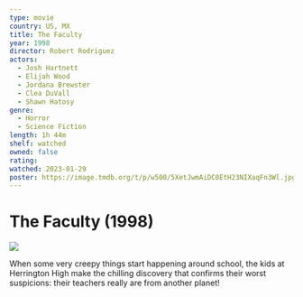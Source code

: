 ```yaml
---
type: movie
country: US, MX
title: The Faculty
year: 1998
director: Robert Rodriguez
actors:
  - Josh Hartnett
  - Elijah Wood
  - Jordana Brewster
  - Clea DuVall
  - Shawn Hatosy
genre:
  - Horror
  - Science Fiction
length: 1h 44m
shelf: watched
owned: false
rating:
watched: 2023-01-29
poster: https://image.tmdb.org/t/p/w500/5XetJwmAiDC0EtH23NIXaqFn3Wl.jpg
---
```


# The Faculty (1998)

![](https://image.tmdb.org/t/p/w500/5XetJwmAiDC0EtH23NIXaqFn3Wl.jpg)

When some very creepy things start happening around school, the kids at Herrington High make the chilling discovery that confirms their worst suspicions: their teachers really are from another planet!